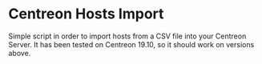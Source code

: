 # Centreon Hosts Import
Simple script in order to import hosts from a CSV file into your Centreon Server.
It has been tested on Centreon 19.10, so it should work on versions above.
